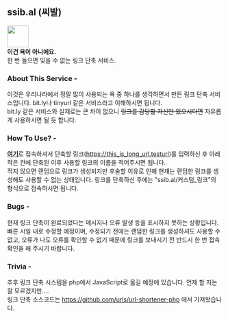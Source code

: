 ## ssib.al (씨발)

<img src="https://user-images.githubusercontent.com/51117451/179329750-7fd78368-95fc-41dc-8456-b0f426ff786a.svg" style="width:50px;height:50px;"><br>**이건 욕이 아니에요.**<br>한 번 들으면 잊을 수 없는 링크 단축 서비스.

### About This Service -
이것은 우리나라에서 정말 많이 사용되는 욕 중 하나를 생각하면서 만든 링크 단축 서비스입니다. bit.ly나 tinyurl 같은 서비스라고 이해하시면 됩니다.<br>bit.ly 같은 서비스와 실제로는 큰 차이 없으니 ~~링크를 감당할 자신만 있으시다면~~ 자유롭게 사용하시면 될 듯 합니다.

### How To Use? -
<a href="https://ssib.al">**여기**</a>로 접속하셔서 단축할 링크(https://this_is_long_url.testurl)를 입력하신 후 아래 작은 칸에 단축된 이후 사용할 링크의 이름을 적어주시면 됩니다.<br>적지 않으면 랜덤으로 링크가 생성되지만 후술할 이유로 인해 현재는 랜덤한 링크를 생성해도 사용할 수 없는 상태입니다. 링크를 단축하신 후에는 "ssib.al/커스텀_링크"의 형식으로 접속하시면 됩니다.

### Bugs -
현재 링크 단축이 완료되었다는 메시지나 오류 발생 등을 표시하지 못하는 상황입니다. 빠른 시일 내로 수정할 예정이며, 수정되기 전에는 랜덤한 링크를 생성하셔도 사용할 수 없고, 오류가 나도 오류를 확인할 수 없기 때문에 링크를 보내시기 전 반드시 한 번 접속 확인을 해 주시기 바랍니다.

### Trivia -
추후 링크 단축 시스템을 php에서 JavaScript로 옮길 예정에 있습니다. 언제 할 지는 잘 모르겠지만....<br>링크 단축 소스코드는 https://github.com/urls/url-shortener-php 에서 가져왔습니다.
